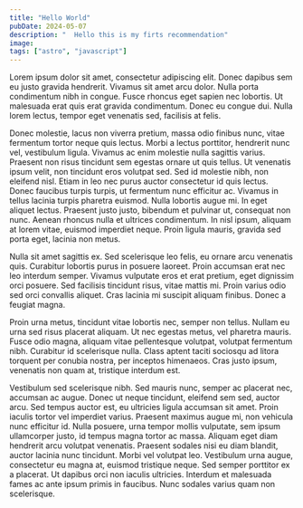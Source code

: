```yaml
---
title: "Hello World"
pubDate: 2024-05-07
description: "  Hello this is my firts recommendation"
image:
tags: ["astro", "javascript"]
---
```


Lorem ipsum dolor sit amet, consectetur adipiscing elit. Donec dapibus sem eu justo gravida hendrerit. Vivamus sit amet arcu dolor. Nulla porta condimentum nibh in congue. Fusce rhoncus eget sapien nec lobortis. Ut malesuada erat quis erat gravida condimentum. Donec eu congue dui. Nulla lorem lectus, tempor eget venenatis sed, facilisis at felis.

Donec molestie, lacus non viverra pretium, massa odio finibus nunc, vitae fermentum tortor neque quis lectus. Morbi a lectus porttitor, hendrerit nunc vel, vestibulum ligula. Vivamus ac enim molestie nulla sagittis varius. Praesent non risus tincidunt sem egestas ornare ut quis tellus. Ut venenatis ipsum velit, non tincidunt eros volutpat sed. Sed id molestie nibh, non eleifend nisl. Etiam in leo nec purus auctor consectetur id quis lectus. Donec faucibus turpis turpis, ut fermentum nunc efficitur ac. Vivamus in tellus lacinia turpis pharetra euismod. Nulla lobortis augue mi. In eget aliquet lectus. Praesent justo justo, bibendum et pulvinar ut, consequat non nunc. Aenean rhoncus nulla et ultrices condimentum. In nisl ipsum, aliquam at lorem vitae, euismod imperdiet neque. Proin ligula mauris, gravida sed porta eget, lacinia non metus.

Nulla sit amet sagittis ex. Sed scelerisque leo felis, eu ornare arcu venenatis quis. Curabitur lobortis purus in posuere laoreet. Proin accumsan erat nec leo interdum semper. Vivamus vulputate eros et erat pretium, eget dignissim orci posuere. Sed facilisis tincidunt risus, vitae mattis mi. Proin varius odio sed orci convallis aliquet. Cras lacinia mi suscipit aliquam finibus. Donec a feugiat magna.

Proin urna metus, tincidunt vitae lobortis nec, semper non tellus. Nullam eu urna sed risus placerat aliquam. Ut nec egestas metus, vel pharetra mauris. Fusce odio magna, aliquam vitae pellentesque volutpat, volutpat fermentum nibh. Curabitur id scelerisque nulla. Class aptent taciti sociosqu ad litora torquent per conubia nostra, per inceptos himenaeos. Cras justo ipsum, venenatis non quam at, tristique interdum est.

Vestibulum sed scelerisque nibh. Sed mauris nunc, semper ac placerat nec, accumsan ac augue. Donec ut neque tincidunt, eleifend sem sed, auctor arcu. Sed tempus auctor est, eu ultricies ligula accumsan sit amet. Proin iaculis tortor vel imperdiet varius. Praesent maximus augue mi, non vehicula nunc efficitur id. Nulla posuere, urna tempor mollis vulputate, sem ipsum ullamcorper justo, id tempus magna tortor ac massa. Aliquam eget diam hendrerit arcu volutpat venenatis. Praesent sodales nisi eu diam blandit, auctor lacinia nunc tincidunt. Morbi vel volutpat leo. Vestibulum urna augue, consectetur eu magna at, euismod tristique neque. Sed semper porttitor ex a placerat. Ut dapibus orci non iaculis ultricies. Interdum et malesuada fames ac ante ipsum primis in faucibus. Nunc sodales varius quam non scelerisque.